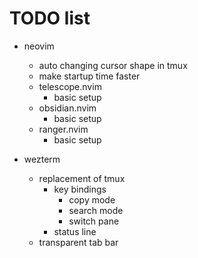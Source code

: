 # TODO list

- neovim

  - auto changing cursor shape in tmux
  - make startup time faster
  - telescope.nvim
    - basic setup
  - obsidian.nvim
    - basic setup
  - ranger.nvim
    - basic setup

- wezterm
  - replacement of tmux
    - key bindings
      - copy mode
      - search mode
      - switch pane
    - status line
  - transparent tab bar
